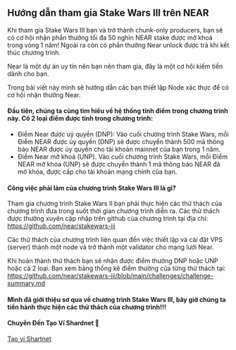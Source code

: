 ## Hướng dẫn tham gia Stake Wars III trên NEAR

Khi tham gia Stake Wars III bạn và trở thành chunk-only producers, bạn sẽ có cơ hội nhận phần thưởng tối đa 50 nghìn NEAR stake được mở khoá trong vòng 1 năm! Ngoài ra còn có phần thưởng Near unlock được trả khi kết thúc chương trình.

Near là một dự án uy tín nên bạn nên tham gia, đây là một cơ hội kiếm tiền dành cho bạn.

Trong bài viết này mình sẽ hướng dẫn các bạn thiết lập Node xác thực để có cơ hội nhận thưởng Near.

#### Đầu tiên, chúng ta cùng tìm hiểu về hệ thống tính điểm trong chương trình này. Có 2 loại điểm được tính trong chương trình:

* Điểm Near được uỷ quyền (DNP): Vào cuối chương trình Stake Wars, mỗi Điểm NEAR được ủy quyền (DNP) sẽ được chuyển thành 500 mã thông báo NEAR được ủy quyền cho tài khoản mainnet của bạn trong 1 năm.
* Điểm Near mở khoá (UNP). Vào cuối chương trình Stake Wars, mỗi Điểm NEAR mở khóa (UNP) sẽ được chuyển thành 1 mã thông báo NEAR đã mở khóa, được cấp cho tài khoản mạng chính của bạn.

#### Công việc phải làm của chương trình Stake Wars III là gì?

Tham gia chương trình Stake Wars II bạn phải thực hiện các thử thách của chương trình đưa trong suốt thời gian chương trình diễn ra. Các thử thách được thường xuyên cập nhập trên github của chương trình tại địa chỉ: https://github.com/near/stakewars-iii

Các thử thách của chương trình liên quan đến việc thiết lập và cài đặt VPS (server) thành một node và trở thành một validator cho mạng lưới Near.

Khi hoàn thành thử thách bạn sẽ nhận được điểm thưởng DNP hoặc UNP hoặc cả 2 loại. Bạn xem bảng thống kê điểm thưởng của từng thử thách tại: https://github.com/near/stakewars-iii/blob/main/challenges/challenge-summary.md


#### Mình đã giới thiệu sơ qua về chương trình Stake Wars III, bây giờ chúng ta tiến hành thực hiện các thử thách của chương trình!!!

#### Chuyển Đến Tạo Ví Shardnet 🚀
[Tạo ví Shartnet](./01-Tao-Vi-Shardnet.md)

